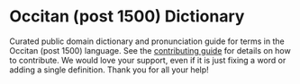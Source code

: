 
# Occitan (post 1500) Dictionary

Curated public domain dictionary and pronunciation guide for terms in the Occitan (post 1500) language. See the [contributing guide](https://github.com/drumworkteam/term/blob/make/.github/contributing.md) for details on how to contribute. We would love your support, even if it is just fixing a word or adding a single definition. Thank you for all your help!